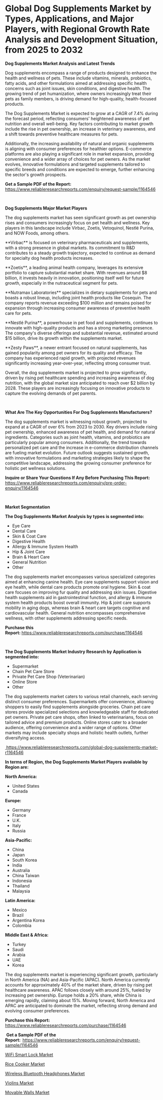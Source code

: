 <p><h1>Global Dog Supplements Market by Types, Applications, and Major Players, with Regional Growth Rate Analysis and Development Situation, from 2025 to 2032</h1></p><p><strong>Dog Supplements Market Analysis and Latest Trends</strong></p>
<p><p>Dog supplements encompass a range of products designed to enhance the health and wellness of pets. These include vitamins, minerals, probiotics, fatty acids, and other formulations aimed at addressing specific health concerns such as joint issues, skin conditions, and digestive health. The growing trend of pet humanization, where owners increasingly treat their pets as family members, is driving demand for high-quality, health-focused products.</p><p>The Dog Supplements Market is expected to grow at a CAGR of 7.4% during the forecast period, reflecting consumers' heightened awareness of pet nutrition and overall well-being. Key factors contributing to market growth include the rise in pet ownership, an increase in veterinary awareness, and a shift towards preventive healthcare measures for pets.</p><p>Additionally, the increasing availability of natural and organic supplements is aligning with consumer preferences for healthier options. E-commerce platforms are also playing a significant role in market expansion, providing convenience and a wider array of choices for pet owners. As the market evolves, innovative formulations and targeted supplements tailored to specific breeds and conditions are expected to emerge, further enhancing the sector's growth prospects.</p></p>
<p><strong>Get a Sample PDF of the Report:&nbsp;</strong> <a href="https://www.reliableresearchreports.com/enquiry/request-sample/1164546?utm_campaign=24&utm_medium=2&utm_source=Github&utm_content=ia&utm_term=06022025&utm_id=dog-supplements">https://www.reliableresearchreports.com/enquiry/request-sample/1164546</a></p>
<p>&nbsp;</p>
<p><strong>Dog Supplements Major Market Players</strong></p>
<p><p>The dog supplements market has seen significant growth as pet ownership rises and consumers increasingly focus on pet health and wellness. Key players in this landscape include Virbac, Zoetis, Vetoquinol, Nestlé Purina, and NOW Foods, among others.</p><p>**Virbac** is focused on veterinary pharmaceuticals and supplements, with a strong presence in global markets. Its commitment to R&D contributes to a steady growth trajectory, expected to continue as demand for specialty dog health products increases.</p><p>**Zoetis**, a leading animal health company, leverages its extensive portfolio to capture substantial market share. With revenues around $8 billion, it invests heavily in innovation, positioning itself well for future growth, especially in the nutraceutical segment for pets.</p><p>**Nutramax Laboratories** specializes in dietary supplements for pets and boasts a robust lineup, including joint health products like Cosequin. The company reports revenue exceeding $100 million and remains poised for expansion through increasing consumer awareness of preventive health care for pets.</p><p>**Nestlé Purina**, a powerhouse in pet food and supplements, continues to innovate with high-quality products and has a strong marketing presence. The company's diverse offerings and substantial revenue, estimated around $15 billion, drive its growth within the supplements market.</p><p>**Zesty Paws**, a newer entrant focused on natural supplements, has gained popularity among pet owners for its quality and efficacy. The company has experienced rapid growth, with projected revenues significantly increasing year-over-year, reflecting strong consumer trust.</p><p>Overall, the dog supplements market is projected to grow significantly, driven by rising pet healthcare spending and increasing awareness of dog nutrition, with the global market size anticipated to reach over $2 billion by 2028. These players are increasingly focusing on innovative products to capture the evolving demands of pet parents.</p></p>
<p>&nbsp;</p>
<p><strong>What Are The Key Opportunities For Dog Supplements Manufacturers?</strong></p>
<p><p>The dog supplements market is witnessing robust growth, projected to expand at a CAGR of over 6% from 2023 to 2030. Key drivers include rising pet ownership, enhanced awareness of pet health, and demand for natural ingredients. Categories such as joint health, vitamins, and probiotics are particularly popular among consumers. Additionally, the trend towards personalized pet care and the increase in e-commerce distribution channels are fueling market evolution. Future outlook suggests sustained growth, with innovative formulations and marketing strategies likely to shape the competitive landscape, addressing the growing consumer preference for holistic pet wellness solutions.</p></p>
<p><strong>Inquire or Share Your Questions If Any Before Purchasing This Report:</strong> <a href="https://www.reliableresearchreports.com/enquiry/pre-order-enquiry/1164546?utm_campaign=24&utm_medium=2&utm_source=Github&utm_content=ia&utm_term=06022025&utm_id=dog-supplements">https://www.reliableresearchreports.com/enquiry/pre-order-enquiry/1164546</a></p>
<p>&nbsp;</p>
<p><strong>Market Segmentation</strong></p>
<p><strong>The Dog Supplements Market Analysis by types is segmented into:</strong></p>
<p><ul><li>Eye Care</li><li>Dental Care</li><li>Skin & Coat Care</li><li>Digestive Health</li><li>Allergy & Immune System Health</li><li>Hip & Joint Care</li><li>Brain & Heart Care</li><li>General Nutrition</li><li>Other</li></ul></p>
<p><p>The dog supplements market encompasses various specialized categories aimed at enhancing canine health. Eye care supplements support vision and eye health, while dental care products promote oral hygiene. Skin & coat care focuses on improving fur quality and addressing skin issues. Digestive health supplements aid in gastrointestinal function, and allergy & immune system health products boost overall immunity. Hip & joint care supports mobility in aging dogs, whereas brain & heart care targets cognitive and cardiovascular health. General nutrition encompasses comprehensive wellness, with other supplements addressing specific needs.</p></p>
<p><strong>Purchase this Report:&nbsp;</strong><a href="https://www.reliableresearchreports.com/purchase/1164546?utm_campaign=24&utm_medium=2&utm_source=Github&utm_content=ia&utm_term=06022025&utm_id=dog-supplements">https://www.reliableresearchreports.com/purchase/1164546</a></p>
<p>&nbsp;</p>
<p><strong>The Dog Supplements Market Industry Research by Application is segmented into:</strong></p>
<p><ul><li>Supermarket</li><li>Chain Pet Care Store</li><li>Private Pet Care Shop (Veterinarian)</li><li>Online Store</li><li>Other</li></ul></p>
<p><p>The dog supplements market caters to various retail channels, each serving distinct consumer preferences. Supermarkets offer convenience, allowing shoppers to easily find supplements alongside groceries. Chain pet care stores provide specialized selections and knowledgeable staff for dedicated pet owners. Private pet care shops, often linked to veterinarians, focus on tailored advice and premium products. Online stores cater to a broader audience, offering convenience and a wider range of options. Other markets may include specialty shops and holistic health outlets, further diversifying access.</p></p>
<p><a href="https://www.reliableresearchreports.com/global-dog-supplements-market-r1164546?utm_campaign=24&utm_medium=2&utm_source=Github&utm_content=ia&utm_term=06022025&utm_id=dog-supplements">&nbsp;https://www.reliableresearchreports.com/global-dog-supplements-market-r1164546</a></p>
<p><strong>In terms of Region, the Dog Supplements Market Players available by Region are:</strong></p>
<p>
    <p> <strong> North America: </strong>
        <ul>
            <li>United States</li>
            <li>Canada</li>
        </ul>
        </p> 
    <p> <strong> Europe: </strong>
        <ul>
            <li>Germany</li>
            <li>France</li>
            <li>U.K.</li>
            <li>Italy</li>
            <li>Russia</li>
        </ul>
        </p> 
    <p> <strong> Asia-Pacific: </strong>
        <ul>
            <li>China</li>
            <li>Japan</li>
            <li>South Korea</li>
            <li>India</li>
            <li>Australia</li>
            <li>China Taiwan</li>
            <li>Indonesia</li>
            <li>Thailand</li>
            <li>Malaysia</li>
        </ul>
        </p> 
    <p> <strong> Latin America: </strong>
        <ul>
            <li>Mexico</li>
            <li>Brazil</li>
            <li>Argentina Korea</li>
            <li>Colombia</li>
        </ul>
        </p> 
    <p> <strong> Middle East & Africa: </strong>
        <ul>
            <li>Turkey</li>
            <li>Saudi</li>
            <li>Arabia</li>
            <li>UAE</li>
            <li>Korea</li>
        </ul>
    </p>
    </p>
<p><p>The dog supplements market is experiencing significant growth, particularly in North America (NA) and Asia-Pacific (APAC). North America currently accounts for approximately 40% of the market share, driven by rising pet healthcare awareness. APAC follows closely with around 25%, fueled by increasing pet ownership. Europe holds a 20% share, while China is emerging rapidly, claiming about 15%. Moving forward, North America and APAC are anticipated to dominate the market, reflecting strong demand and evolving consumer preferences.</p></p>
<p><strong>Purchase this Report: </strong><a href="https://www.reliableresearchreports.com/purchase/1164546?utm_campaign=24&utm_medium=2&utm_source=Github&utm_content=ia&utm_term=06022025&utm_id=dog-supplements">https://www.reliableresearchreports.com/purchase/1164546</a></p>
<p>&nbsp;<strong>Get a Sample PDF of the Report:&nbsp;&nbsp;</strong><a href="https://www.reliableresearchreports.com/enquiry/request-sample/1164546?utm_campaign=24&utm_medium=2&utm_source=Github&utm_content=ia&utm_term=06022025&utm_id=dog-supplements">https://www.reliableresearchreports.com/enquiry/request-sample/1164546</a></p>
<p><strong></strong></p>
<p><p><a href="https://github.com/boitafbg/Market-Research-Report-List-1/blob/main/wifi-smart-lock-market.md?utm_campaign=24&utm_medium=2&utm_source=Github&utm_content=ia&utm_term=06022025&utm_id=dog-supplements">WiFi Smart Lock Market</a></p><p><a href="https://github.com/laajzervo/Market-Research-Report-List-1/blob/main/rice-cooker-market.md?utm_campaign=24&utm_medium=2&utm_source=Github&utm_content=ia&utm_term=06022025&utm_id=dog-supplements">Rice Cooker Market</a></p><p><a href="https://github.com/yazminwollma30/Market-Research-Report-List-1/blob/main/wireless-bluetooth-headphones-market.md?utm_campaign=24&utm_medium=2&utm_source=Github&utm_content=ia&utm_term=06022025&utm_id=dog-supplements">Wireless Bluetooth Headphones Market</a></p><p><a href="https://github.com/curinbucan9/Market-Research-Report-List-1/blob/main/violins-market.md?utm_campaign=24&utm_medium=2&utm_source=Github&utm_content=ia&utm_term=06022025&utm_id=dog-supplements">Violins Market</a></p><p><a href="https://github.com/steidmindy199393/Market-Research-Report-List-1/blob/main/movable-walls-market.md?utm_campaign=24&utm_medium=2&utm_source=Github&utm_content=ia&utm_term=06022025&utm_id=dog-supplements">Movable Walls Market</a></p></p>